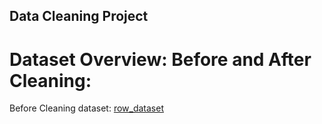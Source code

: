 ## Data Cleaning Project

# Dataset Overview: Before and After Cleaning:

Before Cleaning dataset:
<a href="https://github.com/JishnaMR/Data_Cleaning_and_Prepartion/blob/main/row_data_excel.zip">row_dataset</a>
